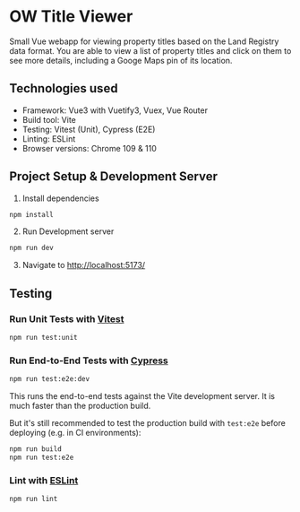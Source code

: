# OW Title Viewer

Small Vue webapp for viewing property titles based on the Land Registry data format. You are able to view a list of property titles and click on them to see more details, including a Googe Maps pin of its location. 

## Technologies used
* Framework: Vue3 with Vuetify3, Vuex, Vue Router
* Build tool: Vite
* Testing: Vitest (Unit), Cypress (E2E)
* Linting: ESLint
* Browser versions: Chrome 109 & 110

## Project Setup & Development Server

1. Install dependencies
```sh
npm install
```
2. Run Development server
```sh
npm run dev
```
3. Navigate to [http://localhost:5173/](http://localhost:5173/)

## Testing
### Run Unit Tests with [Vitest](https://vitest.dev/)

```sh
npm run test:unit
```

### Run End-to-End Tests with [Cypress](https://www.cypress.io/)

```sh
npm run test:e2e:dev
```

This runs the end-to-end tests against the Vite development server.
It is much faster than the production build.

But it's still recommended to test the production build with `test:e2e` before deploying (e.g. in CI environments):

```sh
npm run build
npm run test:e2e
```

### Lint with [ESLint](https://eslint.org/)

```sh
npm run lint
```
